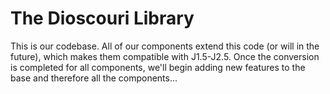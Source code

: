 The Dioscouri Library
=====================

This is our codebase.  All of our components extend this code (or will in the future), which makes them compatible with J1.5-J2.5.  Once the conversion is completed for all components, we'll begin adding new features to the base and therefore all the components...